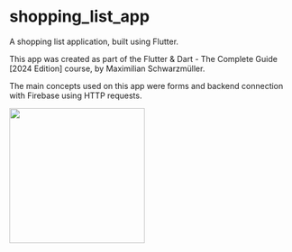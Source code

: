 # shopping_list_app

A shopping list application, built using Flutter.

This app was created as part of the Flutter & Dart - The Complete Guide [2024 Edition] course, by Maximilian Schwarzmüller.

The main concepts used on this app were forms and backend connection with Firebase using HTTP requests.

<img src="https://github.com/Nathansrod/shopping_list_app/assets/80278052/2cb4b7b1-76ad-4e10-91fe-93e59a7c39e9" width="240"/>
